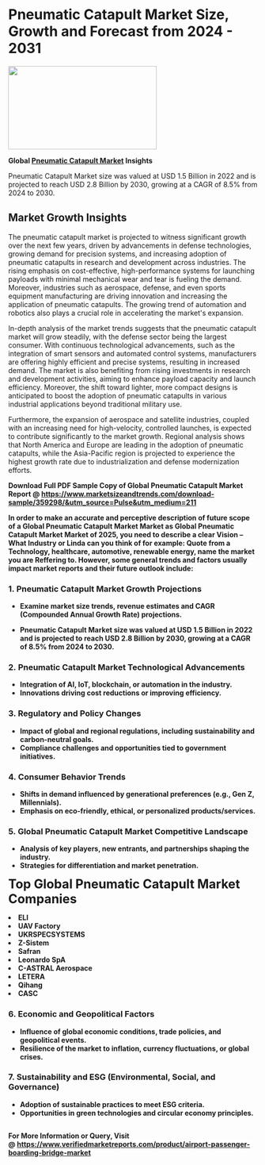 <H1>Pneumatic Catapult Market Size, Growth and Forecast from 2024 - 2031</H1><img class="aligncenter size-medium wp-image-584254" src="https://thirdeyenews.in/wp-content/uploads/2024/09/Global-Market-Research-300x168.jpeg" alt="" width="300" height="168" /><p><strong>Global&nbsp;<a href="https://www.marketsizeandtrends.com/download-sample/359298/&amp;utm_source=Pulse&amp;utm_medium=211">Pneumatic Catapult Market</a> Insights</strong></p><p>Pneumatic Catapult Market size was valued at USD 1.5 Billion in 2022 and is projected to reach USD 2.8 Billion by 2030, growing at a CAGR of 8.5% from 2024 to 2030.</p><p><h2>Market Growth Insights</h2> <p>The pneumatic catapult market is projected to witness significant growth over the next few years, driven by advancements in defense technologies, growing demand for precision systems, and increasing adoption of pneumatic catapults in research and development across industries. The rising emphasis on cost-effective, high-performance systems for launching payloads with minimal mechanical wear and tear is fueling the demand. Moreover, industries such as aerospace, defense, and even sports equipment manufacturing are driving innovation and increasing the application of pneumatic catapults. The growing trend of automation and robotics also plays a crucial role in accelerating the market's expansion.</p> <p><strong></strong></p> <p>In-depth analysis of the market trends suggests that the pneumatic catapult market will grow steadily, with the defense sector being the largest consumer. With continuous technological advancements, such as the integration of smart sensors and automated control systems, manufacturers are offering highly efficient and precise systems, resulting in increased demand. The market is also benefiting from rising investments in research and development activities, aiming to enhance payload capacity and launch efficiency. Moreover, the shift toward lighter, more compact designs is anticipated to boost the adoption of pneumatic catapults in various industrial applications beyond traditional military use.</p> <p>Furthermore, the expansion of aerospace and satellite industries, coupled with an increasing need for high-velocity, controlled launches, is expected to contribute significantly to the market growth. Regional analysis shows that North America and Europe are leading in the adoption of pneumatic catapults, while the Asia-Pacific region is projected to experience the highest growth rate due to industrialization and defense modernization efforts.</p> <p><strong></p><p><span class=""><strong>Download Full PDF Sample Copy of Global Pneumatic Catapult Market Report</strong> @ <a href="https://www.marketsizeandtrends.com/download-sample/359298/&amp;utm_source=Pulse&amp;utm_medium=211" target="_blank">https://www.marketsizeandtrends.com/download-sample/359298/&amp;utm_source=Pulse&amp;utm_medium=211</a></span></p><p>In order to make an accurate and perceptive description of future scope of a Global&nbsp;Pneumatic Catapult Market Market as Global&nbsp;Pneumatic Catapult Market Market of 2025, you need to describe a clear Vision &ndash; What Industry or Linda can you think of for example: Quote from a Technology, healthcare, automotive, renewable energy, name the market you are Reffering to. However, some general trends and factors usually impact market reports and their future outlook include:</p><h3>1.&nbsp;<strong>Pneumatic Catapult Market Growth Projections</strong></h3><ul><li>Examine market size trends, revenue estimates and CAGR (Compounded Annual Growth Rate) projections.</li><li><p>Pneumatic Catapult Market size was valued at USD 1.5 Billion in 2022 and is projected to reach USD 2.8 Billion by 2030, growing at a CAGR of 8.5% from 2024 to 2030.</p></li></ul><h3>2.&nbsp;<strong>Pneumatic Catapult Market Technological Advancements</strong></h3><ul><li>Integration of AI, IoT, blockchain, or automation in the industry.</li><li>Innovations driving cost reductions or improving efficiency.</li></ul><h3>3.&nbsp;<strong>Regulatory and Policy Changes</strong></h3><ul><li>Impact of global and regional regulations, including sustainability and carbon-neutral goals.</li><li>Compliance challenges and opportunities tied to government initiatives.</li></ul><h3>4.&nbsp;<strong>Consumer Behavior Trends</strong></h3><ul><li>Shifts in demand influenced by generational preferences (e.g., Gen Z, Millennials).</li><li>Emphasis on eco-friendly, ethical, or personalized products/services.</li></ul><h3>5.&nbsp;<strong>Global Pneumatic Catapult Market Competitive Landscape</strong></h3><ul><li>Analysis of key players, new entrants, and partnerships shaping the industry.</li><li>Strategies for differentiation and market penetration.</li></ul><p data-pm-slice="1 1 []"><span style="color: inherit; font-family: inherit; font-size: 25px;">Top Global Pneumatic Catapult Market Companies</span></p><div class="" data-test-id=""><p><li>ELI</li><li> UAV Factory</li><li> UKRSPECSYSTEMS</li><li> Z-Sistem</li><li> Safran</li><li> Leonardo SpA</li><li> C-ASTRAL Aerospace</li><li> LETERA</li><li> Qihang</li><li> CASC</li></p></div><h3>6.&nbsp;<strong>Economic and Geopolitical Factors</strong></h3><ul><li>Influence of global economic conditions, trade policies, and geopolitical events.</li><li>Resilience of the market to inflation, currency fluctuations, or global crises.</li></ul><h3>7.&nbsp;<strong>Sustainability and ESG (Environmental, Social, and Governance)</strong></h3><ul><li>Adoption of sustainable practices to meet ESG criteria.</li><li>Opportunities in green technologies and circular economy principles.</li></ul><h2><strong style="font-size: 14px;">For More Information or Query, Visit @&nbsp;</strong><a style="background-color: #ffffff; font-size: 14px;" href="https://www.marketsizeandtrends.com/report/pneumatic-catapult-market/" target="_blank">https://www.verifiedmarketreports.com/product/airport-passenger-boarding-bridge-market</a></h2>
